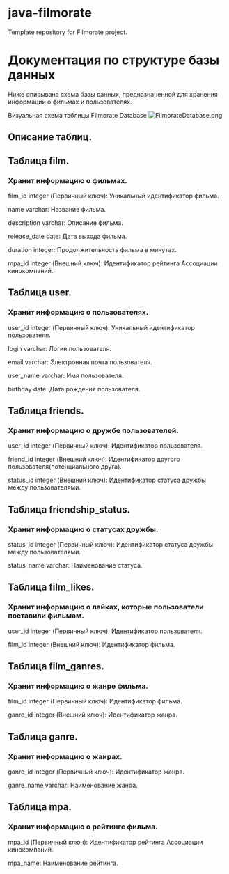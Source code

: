 # java-filmorate
Template repository for Filmorate project.

# Документация по структуре базы данных
Ниже описывана схема базы данных, предназначенной для хранения информации о фильмах и пользователях.

Визуальная схема таблицы
Filmorate Database 
![FilmorateDatabase.png](..%2FFilmorateDatabase.png)

## Описание таблиц.

## Таблица film.

### Хранит информацию о фильмах.

film_id integer (Первичный ключ): Уникальный идентификатор фильма.

name varchar: Название фильма.

description varchar: Описание фильма.

release_date date: Дата выхода фильма.

duration integer: Продолжительность фильма в минутах.

mpa_id integer (Внешний ключ): Идентификатор рейтинга Ассоциации кинокомпаний.

## Таблица user.

### Хранит информацию о пользователях.

user_id integer (Первичный ключ): Уникальный идентификатор пользователя.

login varchar: Логин пользователя.

email varchar: Электронная почта пользователя.

user_name varchar: Имя пользователя.

birthday date: Дата рождения пользователя.

## Таблица friends.

### Хранит информацию о дружбе пользователей.

user_id integer (Первичный ключ): Идентификатор пользователя.

friend_id integer (Внешний ключ): Идентификатор другого пользователя(потенциального друга). 

status_id integer (Внешний ключ): Идентификатор статуса дружбы между пользователями.

## Таблица friendship_status.

### Хранит информацию о статусах дружбы.

status_id integer (Первичный ключ): Идентификатор статуса дружбы между пользователями.

status_name varchar: Наименование статуса.

## Таблица film_likes.

### Хранит информацию о лайках, которые пользователи поставили фильмам.

user_id integer (Первичный ключ): Идентификатор пользователя.

film_id integer (Внешний ключ): Идентификатор фильма.

## Таблица film_ganres.

### Хранит информацию о жанре фильма.

film_id integer (Первичный ключ): Идентификатор фильма.

ganre_id integer (Внешний ключ): Идентификатор жанра.

## Таблица ganre.

### Хранит информацию о жанрах.

ganre_id integer (Первичный ключ): Идентификатор жанра.

ganre_name varchar: Наименование жанра.

## Таблица mpa.

### Хранит информацию о рейтинге фильма.

mpa_id (Первичный ключ): Идентификатор рейтинга Ассоциации кинокомпаний.

mpa_name: Наименование рейтинга.
